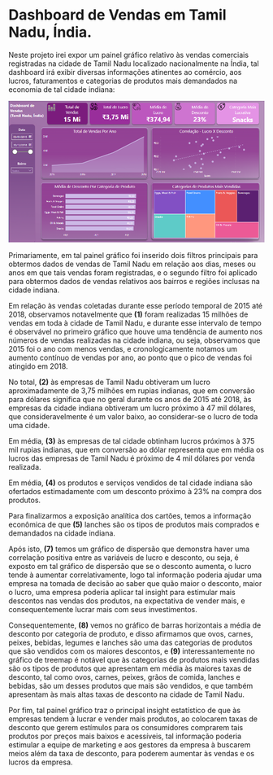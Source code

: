 # Dashboard de Vendas em Tamil Nadu, Índia.

   Neste projeto irei expor um painel gráfico relativo às vendas comerciais registradas na cidade de Tamil Nadu localizado nacionalmente na Índia, tal dashboard irá exibir diversas informações atinentes ao comércio, aos lucros, faturamentos e categorias de produtos mais demandados na economia de tal cidade indiana:
   
![](./img/dashboard_de_vendas_india.png) 
 
Primariamente, em tal painel gráfico foi inserido dois filtros principais para obtermos dados de vendas de Tamil Nadu em relação aos dias, meses ou anos em que tais vendas foram registradas, e o segundo filtro foi aplicado para obtermos dados de vendas relativos aos bairros e regiões inclusas na cidade indiana.

Em relação às vendas coletadas durante esse período temporal de 2015 até 2018, observamos notavelmente que **(1)** foram realizadas 15 milhões de vendas em toda à cidade de Tamil Nadu, e durante esse intervalo de tempo é observável no primeiro gráfico que houve uma tendência de aumento nos números de vendas realizadas na cidade indiana, ou seja, observamos que 2015 foi o ano com menos vendas, e cronologicamente notamos um aumento contínuo de vendas por ano, ao ponto que o pico de vendas foi atingido em 2018.

No total, **(2)** às empresas de Tamil Nadu obtiveram um lucro aproximadamente de 3,75 milhões em rupias indianas, que em conversão para dólares significa que no geral durante os anos de 2015 até 2018, às empresas da cidade indiana obtiveram um lucro próximo à 47 mil dólares, que consideravelmente é um valor baixo, ao considerar-se o lucro de toda uma cidade. 

Em média, **(3)** às empresas de tal cidade obtinham lucros próximos à 375 mil rupias indianas, que em conversão ao dólar representa que em média os lucros das empresas de Tamil Nadu é próximo de 4 mil dólares por venda realizada.

Em média, **(4)** os produtos e serviços vendidos de tal cidade indiana são ofertados estimadamente com um desconto próximo à 23% na compra dos produtos.

Para finalizarmos a exposição analítica dos cartões, temos a informação econômica de que **(5)** lanches são os tipos de produtos mais comprados e demandados na cidade indiana.

Após isto, **(7)** temos um gráfico de dispersão que demonstra haver uma correlação positiva entre as variáveis de lucro e desconto, ou seja, é exposto em tal gráfico de dispersão que se o desconto aumenta, o lucro tende à aumentar correlativamente, logo tal informação poderia ajudar uma empresa na tomada de decisão ao saber que quão maior o desconto, maior o lucro, uma empresa poderia aplicar tal insight para estimular mais descontos nas vendas dos produtos, na expectativa de vender mais, e consequentemente lucrar mais com seus investimentos.

Consequentemente, **(8)** vemos no gráfico de barras horizontais a média de desconto por categoria de produto, e disso afirmamos que ovos, carnes, peixes, bebidas, legumes e lanches são uma das categorias de produtos que são vendidos com os maiores descontos, e **(9)** interessantemente no gráfico de treemap é notável que às categorias de produtos mais vendidas são os tipos de produtos que apresentam em média às maiores taxas de desconto, tal como ovos, carnes, peixes, grãos de comida, lanches e bebidas, são um desses produtos que mais são vendidos, e que também apresentam às mais altas taxas de desconto na cidade de Tamil Nadu.

Por fim, tal painel gráfico traz o principal insight estatístico de que às empresas tendem à lucrar e vender mais produtos, ao colocarem taxas de desconto que gerem estímulos para os consumidores comprarem tais produtos por preços mais baixos e acessíveis, tal informação poderia estimular a equipe de marketing e aos gestores da empresa à buscarem meios além da taxa de desconto, para poderem aumentar às vendas e os lucros da empresa.


